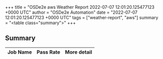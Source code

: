 +++
title = "OSDe2e aws Weather Report 2022-07-07 12:01:20.125477123 +0000 UTC"
author = "OSDe2e Automation"
date = "2022-07-07 12:01:20.125477123 +0000 UTC"
tags = ["weather-report", "aws"]
summary = "<table class=\"summary\"></table>"
+++
## Summary

| Job Name | Pass Rate | More detail |
|----------|-----------|-------------|




